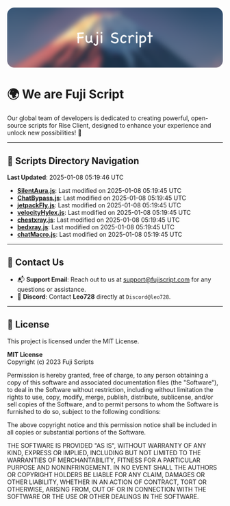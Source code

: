 ![Banner](.github/b.webp)

# 🌍 **We are Fuji Script**

Our global team of developers is dedicated to creating powerful, open-source scripts for Rise Client, designed to enhance your experience and unlock new possibilities! 🌟

---
<!-- SCRIPTS_NAVIGATION_START -->
## 📂 **Scripts Directory Navigation**

**Last Updated**: 2025-01-08 05:19:46 UTC

- **[SilentAura.js](scripts/SilentAura.js)**: Last modified on 2025-01-08 05:19:45 UTC
- **[ChatBypass.js](scripts/ChatBypass.js)**: Last modified on 2025-01-08 05:19:45 UTC
- **[jetpackFly.js](scripts/jetpackFly.js)**: Last modified on 2025-01-08 05:19:45 UTC
- **[velocityHylex.js](scripts/velocityHylex.js)**: Last modified on 2025-01-08 05:19:45 UTC
- **[chestxray.js](scripts/chestxray.js)**: Last modified on 2025-01-08 05:19:45 UTC
- **[bedxray.js](scripts/bedxray.js)**: Last modified on 2025-01-08 05:19:45 UTC
- **[chatMacro.js](scripts/chatMacro.js)**: Last modified on 2025-01-08 05:19:45 UTC

<!-- SCRIPTS_NAVIGATION_END -->

---

## 💬 **Contact Us**  
- 📬 **Support Email**: Reach out to us at [support@fujiscript.com](mailto:support@fujiscript.com) for any questions or assistance.  
- 💬 **Discord**: Contact **Leo728** directly at `Discord@leo728`.

---

## 📜 **License**

This project is licensed under the MIT License.  

**MIT License**  
Copyright (c) 2023 Fuji Scripts  

Permission is hereby granted, free of charge, to any person obtaining a copy of this software and associated documentation files (the "Software"), to deal in the Software without restriction, including without limitation the rights to use, copy, modify, merge, publish, distribute, sublicense, and/or sell copies of the Software, and to permit persons to whom the Software is furnished to do so, subject to the following conditions:  

The above copyright notice and this permission notice shall be included in all copies or substantial portions of the Software.  

THE SOFTWARE IS PROVIDED "AS IS", WITHOUT WARRANTY OF ANY KIND, EXPRESS OR IMPLIED, INCLUDING BUT NOT LIMITED TO THE WARRANTIES OF MERCHANTABILITY, FITNESS FOR A PARTICULAR PURPOSE AND NONINFRINGEMENT. IN NO EVENT SHALL THE AUTHORS OR COPYRIGHT HOLDERS BE LIABLE FOR ANY CLAIM, DAMAGES OR OTHER LIABILITY, WHETHER IN AN ACTION OF CONTRACT, TORT OR OTHERWISE, ARISING FROM, OUT OF OR IN CONNECTION WITH THE SOFTWARE OR THE USE OR OTHER DEALINGS IN THE SOFTWARE.  
